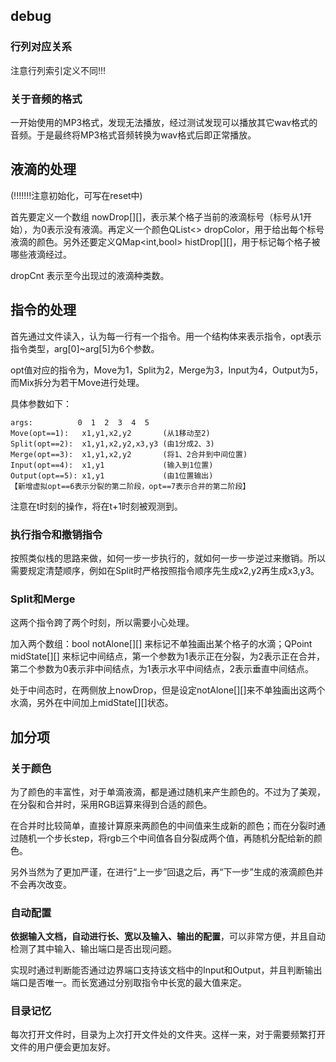 ## debug

### 行列对应关系

注意行列索引定义不同!!!

### 关于音频的格式

一开始使用的MP3格式，发现无法播放，经过测试发现可以播放其它wav格式的音频。于是最终将MP3格式音频转换为wav格式后即正常播放。

## 液滴的处理

(!!!!!!!注意初始化，可写在reset中)

首先要定义一个数组 nowDrop[][]，表示某个格子当前的液滴标号（标号从1开始），为0表示没有液滴。再定义一个颜色QList\<\> dropColor，用于给出每个标号液滴的颜色。另外还要定义QMap\<int,bool\> histDrop[][]，用于标记每个格子被哪些液滴经过。

dropCnt 表示至今出现过的液滴种类数。

## 指令的处理

首先通过文件读入，认为每一行有一个指令。用一个结构体来表示指令，opt表示指令类型，arg[0]~arg[5]为6个参数。

opt值对应的指令为，Move为1，Split为2，Merge为3，Input为4，Output为5，而Mix拆分为若干Move进行处理。

具体参数如下：

```
args:          0  1  2  3  4  5
Move(opt==1):   x1,y1,x2,y2       (从1移动至2)
Split(opt==2):  x1,y1,x2,y2,x3,y3 (由1分成2、3)
Merge(opt==3):  x1,y1,x2,y2       (将1、2合并到中间位置)
Input(opt==4):  x1,y1             (输入到1位置)
Output(opt==5): x1,y1             (由1位置输出)
【新增虚拟opt==6表示分裂的第二阶段，opt==7表示合并的第二阶段】
```

注意在t时刻的操作，将在t+1时刻被观测到。

### 执行指令和撤销指令

按照类似栈的思路来做，如何一步一步执行的，就如何一步一步逆过来撤销。所以需要规定清楚顺序，例如在Split时严格按照指令顺序先生成x2,y2再生成x3,y3。

### Split和Merge

这两个指令跨了两个时刻，所以需要小心处理。

加入两个数组：bool notAlone[][] 来标记不单独画出某个格子的水滴；QPoint midState[][] 来标记中间结点，第一个参数为1表示正在分裂，为2表示正在合并，第二个参数为0表示非中间结点，为1表示水平中间结点，2表示垂直中间结点。

处于中间态时，在两侧放上nowDrop，但是设定notAlone[][]来不单独画出这两个水滴，另外在中间加上midState[][]状态。


## 加分项

### 关于颜色

为了颜色的丰富性，对于单滴液滴，都是通过随机来产生颜色的。不过为了美观，在分裂和合并时，采用RGB运算来得到合适的颜色。

在合并时比较简单，直接计算原来两颜色的中间值来生成新的颜色；而在分裂时通过随机一个步长step，将rgb三个中间值各自分裂成两个值，再随机分配给新的颜色。

另外当然为了更加严谨，在进行“上一步”回退之后，再“下一步”生成的液滴颜色并不会再次改变。

### 自动配置

**依据输入文档，自动进行长、宽以及输入、输出的配置**，可以非常方便，并且自动检测了其中输入、输出端口是否出现问题。

实现时通过判断能否通过边界端口支持该文档中的Input和Output，并且判断输出端口是否唯一。而长宽通过分别取指令中长宽的最大值来定。

### 目录记忆

每次打开文件时，目录为上次打开文件处的文件夹。这样一来，对于需要频繁打开文件的用户便会更加友好。

